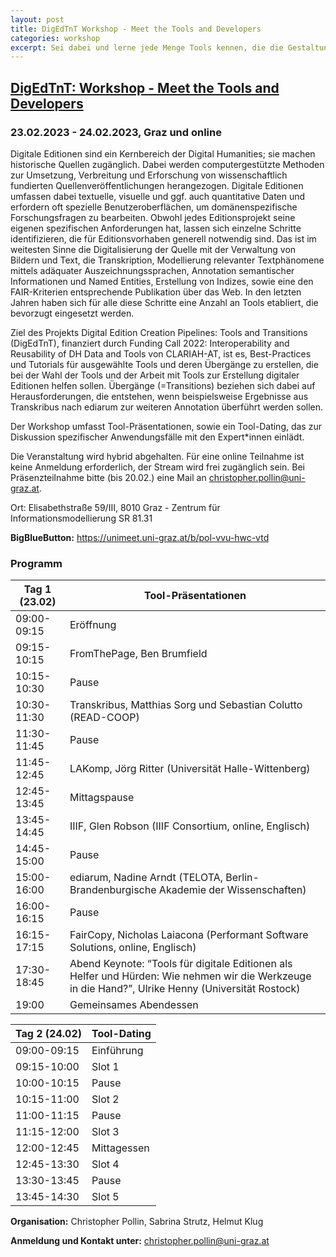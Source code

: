```yaml
---
layout: post
title: DigEdTnT Workshop - Meet the Tools and Developers
categories: workshop
excerpt: Sei dabei und lerne jede Menge Tools kennen, die die Gestaltung deiner Digitalen Edition erleichtern können!
---
```


## <span style="text-decoration:underline;"> DigEdTnT: Workshop - Meet the Tools and Developers</span>

### 23.02.2023 - 24.02.2023, Graz und online

Digitale Editionen sind ein Kernbereich der Digital Humanities; sie machen historische Quellen zugänglich. Dabei werden computergestützte Methoden zur Umsetzung, Verbreitung und Erforschung von wissenschaftlich fundierten Quellenveröffentlichungen herangezogen. Digitale Editionen umfassen dabei textuelle, visuelle und ggf. auch quantitative Daten und erfordern oft spezielle Benutzeroberflächen, um domänenspezifische Forschungsfragen zu bearbeiten. Obwohl jedes Editionsprojekt seine eigenen spezifischen Anforderungen hat, lassen sich einzelne Schritte identifizieren, die für Editionsvorhaben generell notwendig sind. Das ist im weitesten Sinne die Digitalisierung der Quelle mit der Verwaltung von Bildern und Text, die Transkription, Modellierung relevanter Textphänomene mittels adäquater Auszeichnungssprachen, Annotation semantischer Informationen und Named Entities, Erstellung von Indizes, sowie eine den FAIR-Kriterien entsprechende Publikation über das Web. In den letzten Jahren haben sich für alle diese Schritte eine Anzahl an Tools etabliert, die bevorzugt eingesetzt werden.

Ziel des Projekts Digital Edition Creation Pipelines: Tools and Transitions (DigEdTnT), finanziert durch Funding Call 2022: Interoperability and Reusability of DH Data and Tools von CLARIAH-AT, ist es, Best-Practices und Tutorials für ausgewählte Tools und deren Übergänge zu erstellen, die bei der Wahl der Tools und der Arbeit mit Tools zur Erstellung digitaler Editionen helfen sollen. Übergänge (=Transitions) beziehen sich dabei auf Herausforderungen, die entstehen, wenn beispielsweise Ergebnisse aus Transkribus nach ediarum zur weiteren Annotation überführt werden sollen. 

Der Workshop umfasst Tool-Präsentationen, sowie ein Tool-Dating, das zur Diskussion spezifischer Anwendungsfälle mit den Expert*innen einlädt. 

Die Veranstaltung wird hybrid abgehalten. Für eine online Teilnahme ist keine Anmeldung erforderlich, der Stream wird frei zugänglich sein. Bei Präsenzteilnahme bitte (bis 20.02.) eine Mail an christopher.pollin@uni-graz.at.  


Ort: Elisabethstraße 59/III, 8010 Graz - Zentrum für Informationsmodellierung SR 81.31

**BigBlueButton:** [https://unimeet.uni-graz.at/b/pol-vvu-hwc-vtd ](https://unimeet.uni-graz.at/b/pol-vvu-hwc-vtd)

### Programm


| **Tag 1 (23.02)**     | **Tool-Präsentationen**|
|-----------------------|----------------------------|
| 09:00-09:15		| Eröffnung    |                                                                                                                                      | 
| 09:15-10:15		| FromThePage, Ben Brumfield                                                                                        |
| 10:15-10:30 	| Pause         |                                                                                                                                      |
| 10:30-11:30		| Transkribus, Matthias Sorg und Sebastian Colutto (READ-COOP)                                                                                        |
| 11:30-11:45 	| Pause                                                                                                                                               |
| 11:45-12:45		| LAKomp, Jörg Ritter (Universität Halle-Wittenberg)                                                                                                  |
| 12:45-13:45 	| Mittagspause                                                                                                                                        |
| 13:45-14:45		| IIIF, Glen Robson (IIIF Consortium, online, Englisch)                                                                                               |
| 14:45-15:00 	| Pause                                                                                                                                               |
| 15:00-16:00		| ediarum, Nadine Arndt (TELOTA, Berlin-Brandenburgische Akademie der Wissenschaften)                                                                 |
| 16:00-16:15 	| Pause                                                                                                                                               |
| 16:15-17:15		| FairCopy, Nicholas Laiacona (Performant Software Solutions, online, Englisch)                                                                       |
| 17:30-18:45		| Abend Keynote: “Tools für digitale Editionen als Helfer und Hürden: Wie nehmen wir die Werkzeuge in die Hand?”, Ulrike Henny (Universität Rostock)  |
| 19:00			    | Gemeinsames Abendessen                                                                                                                              |


| **Tag 2 (24.02)**     | **Tool-Dating**|
|-----------------------|----------------------------|
| 09:00-09:15		| Einführung | 
| 09:15-10:00 	| Slot 1 | 
| 10:00-10:15		| Pause | 
| 10:15-11:00 	| Slot 2 | 
| 11:00-11:15		| Pause | 
| 11:15-12:00		| Slot 3 | 
| 12:00-12:45		| Mittagessen | 
| 12:45-13:30		| Slot 4 | 
| 13:30-13:45		| Pause | 
| 13:45-14:30		| Slot 5 | 

**Organisation:** Christopher Pollin, Sabrina Strutz, Helmut Klug

**Anmeldung und Kontakt unter:**  christopher.pollin@uni-graz.at 

